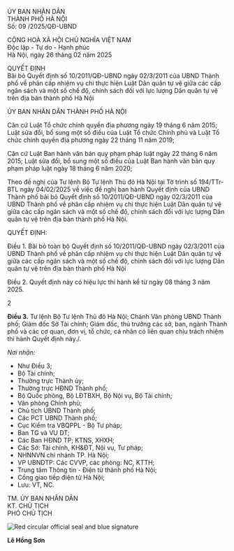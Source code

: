 ỦY BAN NHÂN DÂN  
THÀNH PHỐ HÀ NỘI  
Số: 09      /2025/QĐ-UBND  

CỘNG HOÀ XÃ HỘI CHỦ NGHĨA VIỆT NAM  
Độc lập - Tự do - Hạnh phúc  
Hà Nội, ngày 26  tháng  02  năm  2025  

QUYẾT ĐỊNH  
Bãi bỏ Quyết định số 10/2011/QĐ-UBND ngày 02/3/2011 của UBND Thành phố về phân cấp nhiệm vụ chi thực hiện Luật Dân quân tự vệ giữa các cấp ngân sách và một số chế độ, chính sách đối với lực lượng Dân quân tự vệ trên địa bàn thành phố Hà Nội

ỦY BAN NHÂN DÂN THÀNH PHỐ HÀ NỘI

Căn cứ Luật Tổ chức chính quyền địa phương ngày 19 tháng 6 năm 2015; Luật sửa đổi, bổ sung một số điều của Luật Tổ chức Chính phủ và Luật Tổ chức chính quyền địa phương ngày 22 tháng 11 năm 2019;

Căn cứ Luật Ban hành văn bản quy phạm pháp luật ngày 22 tháng 6 năm 2015; Luật sửa đổi, bổ sung một số điều của Luật Ban hành văn bản quy phạm pháp luật ngày 18 tháng 6 năm 2020;

Theo đề nghị của Tư lệnh Bộ Tư lệnh Thủ đô Hà Nội tại Tờ trình số 194/TTr-BTL ngày 04/02/2025 về việc đề nghị ban hành Quyết định của UBND Thành phố bãi bỏ Quyết định số 10/2011/QĐ-UBND ngày 02/3/2011 của UBND Thành phố về phân cấp nhiệm vụ chi thực hiện Luật Dân quân tự vệ giữa các cấp ngân sách và một số chế độ, chính sách đối với lực lượng Dân quân tự vệ trên địa bàn thành phố Hà Nội.

QUYẾT ĐỊNH:

Điều 1. Bãi bỏ toàn bộ Quyết định số 10/2011/QĐ-UBND ngày 02/3/2011 của UBND Thành phố về phân cấp nhiệm vụ chi thực hiện Luật Dân quân tự vệ giữa các cấp ngân sách và một số chế độ, chính sách đối với lực lượng Dân quân tự vệ trên địa bàn thành phố Hà Nội

Điều 2. Quyết định này có hiệu lực thi hành kể từ ngày 08  tháng  3   năm 2025.

2

**Điều 3.** Tư lệnh Bộ Tư lệnh Thủ đô Hà Nội; Chánh Văn phòng UBND Thành phố; Giám đốc Sở Tài chính; Giám đốc, thủ trưởng các sở, ban, ngành Thành phố và các cơ quan, đơn vị, tổ chức, cá nhân có liên quan chịu trách nhiệm thi hành Quyết định này./.

*Nơi nhận:*  
- Như Điều 3;  
- Bộ Tài chính;  
- Thường trực Thành ủy;  
- Thường trực HĐND Thành phố;  
- Bộ Quốc phòng, Bộ LĐTBXH, Bộ Nội vụ, Bộ Tài chính;  
- Văn phòng Chính phủ;  
- Chủ tịch UBND Thành phố;  
- Các PCT UBND Thành phố;  
- Cục Kiểm tra VBQPPL - Bộ Tư pháp;  
- Ban TG và VU DT;  
- Các Ban HĐND TP; KTNS, XHXH;  
- Các Sở: Tài chính, KH&ĐT, Nội vụ, Tư pháp;  
- NHNNVN chi nhánh TP. Hà Nội;  
- VP UBNDTP: Các CVVP, các phòng: NC, KTTH;  
- Trung tâm Thông tin - Điện tử thành phố Hà Nội;  
- Cổng giao tiếp điện tử Hà Nội;  
- Lưu: VT, NC.  

TM. ỦY BAN NHÂN DÂN  
KT. CHỦ TỊCH  
PHÓ CHỦ TỊCH  

![Red circular official seal and blue signature](attachment:image.png)  

**Lê Hồng Sơn**

